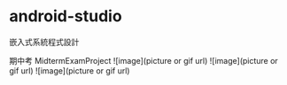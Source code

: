 # android-studio
嵌入式系統程式設計

期中考 MidtermExamProject
![image](picture or gif url)
![image](picture or gif url)
![image](picture or gif url)
